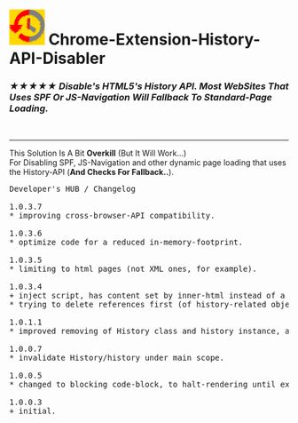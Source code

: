 <h1><img src="resources/icon.png" height="64" width="64"/> Chrome-Extension-History-API-Disabler</h1>

<h3><em>★★★★★ Disable's HTML5's History API. Most WebSites That Uses SPF Or JS-Navigation Will Fallback To Standard-Page Loading.</em></h3>

<img width="0" height="0" src="resources/screenshot_1.png"/>

<hr/>

This Solution Is A Bit <strong>Overkill</strong> (But It Will Work...)<br/>
For Disabling SPF, JS-Navigation and other dynamic page loading that uses the History-API (<strong>And Checks For Fallback..</strong>).

<pre>
Developer's HUB / Changelog

1.0.3.7
* improving cross-browser-API compatibility.

1.0.3.6
* optimize code for a reduced in-memory-footprint.

1.0.3.5
* limiting to html pages (not XML ones, for example).

1.0.3.4
+ inject script, has content set by inner-html instead of a text-node child which won't work in early loading stages (before body loads..).
* trying to delete references first (of history-related objects).

1.0.1.1
* improved removing of History class and history instance, along with history state event of frame. On YouTube you will see SPF.JS errors on the main console, that is because the developers of SPF havn't verified History class exist before using it. Everything should work fine though, plus now you can block all 'spf.js' and 'lazy.min.js' instances with uBlock/AdBlock.

1.0.0.7
* invalidate History/history under main scope.

1.0.0.5
* changed to blocking code-block, to halt-rendering until executed (very early..)

1.0.0.3
+ initial.
</pre>

<br/>

<!-- <a href="https://paypal.me/e1adkarak0"><img src="https://www.paypalobjects.com/webstatic/mktg/Logo/pp-logo-100px.png" alt="PayPal Donation"></a> -->